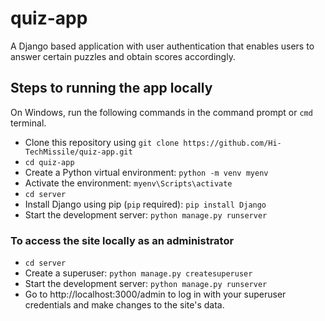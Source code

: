 # quiz-app
A Django based application with user authentication that enables users to answer certain puzzles and obtain scores accordingly.

## Steps to running the app locally
On Windows, run the following commands in the command prompt or `cmd` terminal.

- Clone this repository using `git clone https://github.com/Hi-TechMissile/quiz-app.git`
- `cd quiz-app`
- Create a Python virtual environment: `python -m venv myenv`
- Activate the environment: `myenv\Scripts\activate`
- `cd server`
- Install Django using pip (`pip` required): `pip install Django`
- Start the development server: `python manage.py runserver`

### To access the site locally as an administrator
- `cd server`
- Create a superuser: `python manage.py createsuperuser`
- Start the development server: `python manage.py runserver`
- Go to http://localhost:3000/admin to log in with your superuser credentials and make changes to the site's data.
